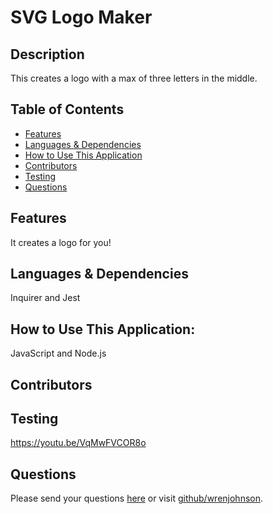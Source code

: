 # SVG Logo Maker 
  ## Description
  This creates a logo with a max of three letters in the middle.
  ## Table of Contents
  * [Features](#features)
  * [Languages & Dependencies](#languagesanddependencies)
  * [How to Use This Application](#HowtoUseThisApplication)
  * [Contributors](#contributors)
  * [Testing](#testing)
  * [Questions](#questions)
  ## Features
  It creates a logo for you!
  ## Languages & Dependencies
  Inquirer and Jest
  ## How to Use This Application:
  JavaScript and Node.js
  ## Contributors
  
  ## Testing
  https://youtu.be/VqMwFVCOR8o
  ## Questions
  Please send your questions [here](mailto:wrenjohnson22@gmail.com?subject=[GitHub]%20Dev%20Connect) or visit [github/wrenjohnson](https://github.com/wrenjohnson).
